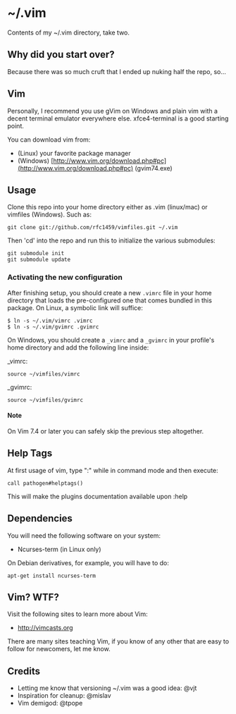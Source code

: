 ~/.vim
======

Contents of my ~/.vim directory, take two.


Why did you start over?
-----------------------

Because there was so much cruft that I ended up nuking half the repo, so...


Vim
---

Personally, I recommend you use gVim on Windows and plain vim with a decent
terminal emulator everywhere else. xfce4-terminal is a good starting point.

You can download vim from:

 * (Linux) your favorite package manager
 * (Windows) [http://www.vim.org/download.php#pc](http://www.vim.org/download.php#pc)
   (gvim74.exe)


Usage
-----

Clone this repo into your home directory either as .vim (linux/mac) or
vimfiles (Windows). Such as:

    git clone git://github.com/rfc1459/vimfiles.git ~/.vim

Then 'cd' into the repo and run this to initialize the various submodules:

    git submodule init
    git submodule update

### Activating the new configuration ###

After finishing setup, you should create a new `.vimrc` file in your home
directory that loads the pre-configured one that comes bundled in this
package. On Linux, a symbolic link will suffice:

    $ ln -s ~/.vim/vimrc .vimrc
    $ ln -s ~/.vim/gvimrc .gvimrc

On Windows, you should create a `_vimrc` and a `_gvimrc` in your profile's
home directory and add the following line inside:

\_vimrc:

    source ~/vimfiles/vimrc

\_gvimrc:

    source ~/vimfiles/gvimrc

#### Note ####

On Vim 7.4 or later you can safely skip the previous step altogether.


Help Tags
---------

At first usage of vim, type ":" while in command mode and then execute:

    call pathogen#helptags()

This will make the plugins documentation available upon :help


Dependencies
------------

You will need the following software on your system:

 * Ncurses-term (in Linux only)

On Debian derivatives, for example, you will have to do:

    apt-get install ncurses-term


Vim? WTF?
---------

Visit the following sites to learn more about Vim:

 * http://vimcasts.org

There are many sites teaching Vim, if you know of any other that are easy to
follow for newcomers, let me know.


Credits
-------

 * Letting me know that versioning ~/.vim was a good idea: @vjt
 * Inspiration for cleanup: @mislav
 * Vim demigod: @tpope

